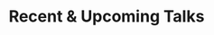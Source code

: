 ---
title: Recent & Upcoming Talks
cms_exclude: true
#url: talk

# View
view: card

# Optional cover image (relative to `assets/media/` folder).
image:
  caption: ''
  filename: ''
---